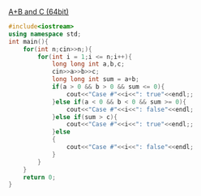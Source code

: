 [A+B and C (64bit) ](https://www.patest.cn/contests/pat-a-practise/1065)

``` c++
#include<iostream>
using namespace std;
int main(){
	for(int n;cin>>n;){
		for(int i = 1;i <= n;i++){
			long long int a,b,c;
			cin>>a>>b>>c;
			long long int sum = a+b;
			if(a > 0 && b > 0 && sum <= 0){
				cout<<"Case #"<<i<<": true"<<endl;;
			}else if(a < 0 && b < 0 && sum >= 0){
				cout<<"Case #"<<i<<": false"<<endl;
			}else if(sum > c){
				cout<<"Case #"<<i<<": true"<<endl;;
			}else
			{
				cout<<"Case #"<<i<<": false"<<endl;
			}
		}
	}
	return 0;
}
```